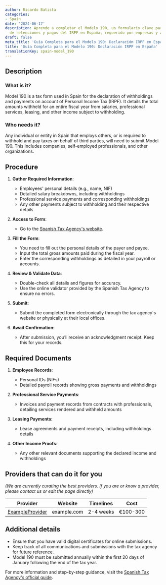 ```yaml
---
author: Ricardo Batista
categories:
- Spain
date: '2024-06-17'
description: Aprende a completar el Modelo 190, un formulario clave para la declaración
  de retenciones y pagos del IRPF en España, requerido por empresas y autónomos.
draft: false
meta_title: 'Guía Completa para el Modelo 190: Declaración IRPF en España'
title: 'Guía Completa para el Modelo 190: Declaración IRPF en España'
translationKey: spain-model_190
---
```



## Description
### What is it?
Model 190 is a tax form used in Spain for the declaration of withholdings and payments on account of Personal Income Tax (IRPF). It details the total amounts withheld for an entire fiscal year from salaries, professional services, leasing, and other income subject to withholding.

### Who needs it?
Any individual or entity in Spain that employs others, or is required to withhold and pay taxes on behalf of third parties, will need to submit Model 190. This includes companies, self-employed professionals, and other organizations.

## Procedure

1. **Gather Required Information**: 
   - Employees' personal details (e.g., name, NIF)
   - Detailed salary breakdowns, including withholdings
   - Professional service payments and corresponding withholdings
   - Any other payments subject to withholding and their respective details

2. **Access to Form**:
    - Go to the [Spanish Tax Agency's website](https://www.agenciatributaria.es/AEAT.sede/tramitacion/ZZ09.shtml).

3. **Fill the Form**:
    - You need to fill out the personal details of the payer and payee.
    - Input the total gross amounts paid during the fiscal year.
    - Enter the corresponding withholdings as detailed in your payroll or accounts.

4. **Review & Validate Data**:
    - Double-check all details and figures for accuracy.
    - Use the online validator provided by the Spanish Tax Agency to ensure no errors.

5. **Submit**:
    - Submit the completed form electronically through the tax agency's website or physically at their local offices.

6. **Await Confirmation**:
    - After submission, you’ll receive an acknowledgment receipt. Keep this for your records.

## Required Documents
1. **Employee Records**: 
   - Personal IDs (NIFs)
   - Detailed payroll records showing gross payments and withholdings

2. **Professional Service Payments**:
   - Invoices and payment records from contracts with professionals, detailing services rendered and withheld amounts

3. **Leasing Payments**:
   - Lease agreements and payment receipts, including withholdings details

4. **Other Income Proofs**:
   - Any other relevant documents supporting the declared income and withholdings

## Providers that can do it for you
_(We are currently curating the best providers. If you are or know a provider, please contact us or edit the page directly)_

| Provider        |     Website     |     Timelines    |       Cost      |
| --------------- | --------------- |  :-------------: | :-------------: |
| [ExampleProvider](https://example.com) | example.com | 2-4 weeks | €100-300 |

## Additional details
- Ensure that you have valid digital certificates for online submissions.
- Keep track of all communications and submissions with the tax agency for future reference.
- Model 190 must be submitted annually within the first 20 days of January following the end of the tax year.

For more information and step-by-step guidance, visit the [Spanish Tax Agency's official guide](https://www.agenciatributaria.gob.es/AEAT.sede/tramitacion/Gedi/190.shtml).
